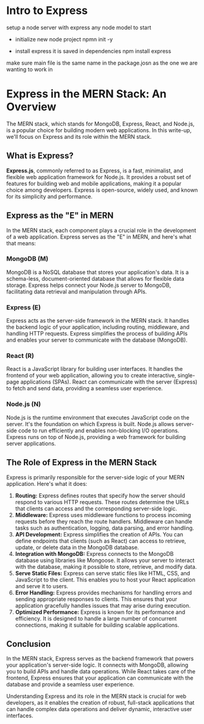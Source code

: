 # Intro to Express

setup a node server with express 
any node model to start 
* initialize new node project
npmn init -y

* install express it is saved in dependencies
npm install express

make sure main file is the same name  in the package.josn as the one we are wanting to work in 

# Express in the MERN Stack: An Overview

The MERN stack, which stands for MongoDB, Express, React, and Node.js, is a popular choice for building modern web applications. In this write-up, we'll focus on Express and its role within the MERN stack.

## What is Express?

**Express.js**, commonly referred to as Express, is a fast, minimalist, and flexible web application framework for Node.js. It provides a robust set of features for building web and mobile applications, making it a popular choice among developers. Express is open-source, widely used, and known for its simplicity and performance.

## Express as the "E" in MERN

In the MERN stack, each component plays a crucial role in the development of a web application. Express serves as the "E" in MERN, and here's what that means:

### MongoDB (M)

MongoDB is a NoSQL database that stores your application's data. It is a schema-less, document-oriented database that allows for flexible data storage. Express helps connect your Node.js server to MongoDB, facilitating data retrieval and manipulation through APIs.

### Express (E)

Express acts as the server-side framework in the MERN stack. It handles the backend logic of your application, including routing, middleware, and handling HTTP requests. Express simplifies the process of building APIs and enables your server to communicate with the database (MongoDB).

### React (R)

React is a JavaScript library for building user interfaces. It handles the frontend of your web application, allowing you to create interactive, single-page applications (SPAs). React can communicate with the server (Express) to fetch and send data, providing a seamless user experience.

### Node.js (N)

Node.js is the runtime environment that executes JavaScript code on the server. It's the foundation on which Express is built. Node.js allows server-side code to run efficiently and enables non-blocking I/O operations. Express runs on top of Node.js, providing a web framework for building server applications.

## The Role of Express in the MERN Stack

Express is primarily responsible for the server-side logic of your MERN application. Here's what it does:

1. **Routing:** Express defines routes that specify how the server should respond to various HTTP requests. These routes determine the URLs that clients can access and the corresponding server-side logic.
2. **Middleware:** Express uses middleware functions to process incoming requests before they reach the route handlers. Middleware can handle tasks such as authentication, logging, data parsing, and error handling.
3. **API Development:** Express simplifies the creation of APIs. You can define endpoints that clients (such as React) can access to retrieve, update, or delete data in the MongoDB database.
4. **Integration with MongoDB:** Express connects to the MongoDB database using libraries like Mongoose. It allows your server to interact with the database, making it possible to store, retrieve, and modify data.
5. **Serve Static Files:** Express can serve static files like HTML, CSS, and JavaScript to the client. This enables you to host your React application and serve it to users.
6. **Error Handling:** Express provides mechanisms for handling errors and sending appropriate responses to clients. This ensures that your application gracefully handles issues that may arise during execution.
7. **Optimized Performance:** Express is known for its performance and efficiency. It is designed to handle a large number of concurrent connections, making it suitable for building scalable applications.

## Conclusion

In the MERN stack, Express serves as the backend framework that powers your application's server-side logic. It connects with MongoDB, allowing you to build APIs and handle data operations. While React takes care of the frontend, Express ensures that your application can communicate with the database and provide a seamless user experience.

Understanding Express and its role in the MERN stack is crucial for web developers, as it enables the creation of robust, full-stack applications that can handle complex data operations and deliver dynamic, interactive user interfaces.